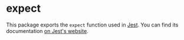# expect
This package exports the `expect` function used in [Jest](https://jestjs.io/). You can find its documentation [on Jest's website](https://jestjs.io/docs/expect).

